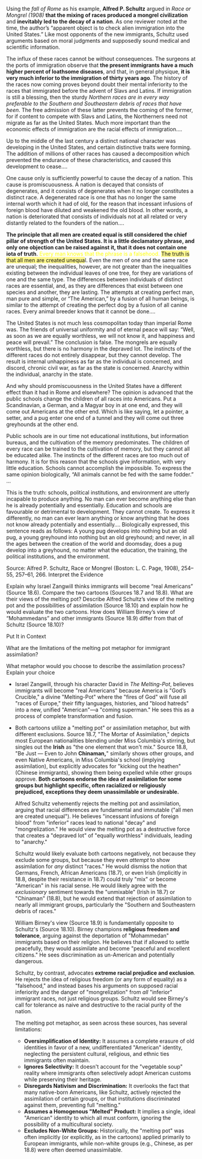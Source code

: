 Using the *fall of Rome* as his example, **Alfred P. Schultz** argued in *Race or Mongrel (1908)* **that the mixing of races produced a mongrel civilization** and **inevitably led to the decay of a nation**. As one reviewer noted at the time, the author’s “apparent object is to check alien immigration into the United States.” Like most opponents of the new immigrants, Schultz used arguments based on moral judgments and supposedly sound medical and scientific information.

The influx of these races cannot be without consequences. The surgeons at the ports of immigration observe that **the present immigrants have a much higher percent of loathsome diseases**, and that, in general physique, **it is very much inferior to the immigration of thirty years ago**. The history of the races now coming proves beyond doubt their mental inferiority to the races that immigrated before the advent of Slavs and Latins. If immigration is still a blessing, then the sturdy *Northern races are in every way preferable to the Southern and Southeastern debris of races that have been*. The free admission of these latter prevents the coming of the former, for if content to compete with Slavs and Latins, the Northerners need not migrate as far as the United States. Much more important than the economic effects of immigration are the racial effects of immigration….

Up to the middle of the last century a distinct national character was developing in the United States, and certain distinctive traits were forming. The addition of millions of other races has caused a decomposition which prevented the endurance of these characteristics, and caused this development to cease….

One cause only is sufficiently powerful to cause the decay of a nation. This cause is promiscuousness. A nation is decayed that consists of degenerates, and it consists of degenerates when it no longer constitutes a distinct race. A degenerated race is one that has no longer the same internal worth which it had of old, for the reason that incessant infusions of foreign blood have diluted and weakened the old blood. In other words, a nation is deteriorated that consists of individuals not at all related or very distantly related to the founders of the nation….

**The principle that all men are created equal is still considered the chief pillar of strength of the United States. It is a little declamatory phrase, and only one objection can be raised against it, that it does not contain one iota of truth**. <font color="#ffff00">Every man knows that the phrase is a falsehood.</font> <span style="background:#fff88f">The truth is that all men are created unequa</span>l. Even the men of one and the same race are unequal; the inequalities, however, are not greater than the inequalities existing between the individual leaves of one tree, for they are variations of one and the same type. The differences between individuals of distinct races are essential, and, as they are differences that exist between one species and another, they are lasting. The attempts at creating perfect man, man pure and simple, or “The American,” by a fusion of all human beings, is similar to the attempt of creating the perfect dog by a fusion of all canine races. Every animal breeder knows that it cannot be done….

The United States is not much less cosmopolitan today than imperial Rome was. The friends of universal uniformity and of eternal peace will say: “Well, as soon as we are equally worthless, we will not know it, and happiness and peace will prevail.” The conclusion is false. The mongrels are equally worthless, but there is no harmony in the depraved lot. The instincts of the different races do not entirely disappear, but they cannot develop. The result is internal unhappiness as far as the individual is concerned, and discord, chronic civil war, as far as the state is concerned. Anarchy within the individual, anarchy in the state.

And why should promiscuousness in the United States have a different effect than it had in Rome and elsewhere? The opinion is advanced that the public schools change the children of all races into Americans. Put a Scandinavian, a German, and a Magyar boy in at one end, and they will come out Americans at the other end. Which is like saying, let a pointer, a setter, and a pug enter one end of a tunnel and they will come out three greyhounds at the other end.

Public schools are in our time not educational institutions, but information bureaus, and the cultivation of the memory predominates. The children of every race can be trained to the cultivation of memory, but they cannot all be educated alike. The instincts of the different races are too much out of harmony. It is for this reason that the schools give information, with very little education. Schools cannot accomplish the impossible. To express the same opinion biologically, “All animals cannot be fed with the same fodder.” …

This is the truth: schools, political institutions, and environment are utterly incapable to produce anything. No man can ever become anything else than he is already potentially and essentially. Education and schools are favourable or detrimental to development. They cannot create. To express it differently, no man can ever learn anything or know anything that he does not know already potentially and essentially…. Biologically expressed, this sentence reads as follows: A young pug develops into nothing but an old pug, a young greyhound into nothing but an old greyhound; and never, in all the ages between the creation of the world and doomsday, does a pug develop into a greyhound, no matter what the education, the training, the political institutions, and the environment.

Source: Alfred P. Schultz, Race or Mongrel (Boston: L. C. Page, 1908), 254–55, 257–61, 266.
Interpret the Evidence

Explain why Israel Zangwill thinks immigrants will become “real Americans” (Source 18.6).
    Compare the two cartoons (Sources 18.7 and 18.8). What are their views of the melting pot?
    Describe Alfred Schultz’s view of the melting pot and the possibilities of assimilation (Source 18.10) and explain how he would evaluate the two cartoons.
    How does William Birney’s view of “Mohammedans” and other immigrants (Source 18.9) differ from that of Schultz (Source 18.10)?

Put It in Context

What are the limitations of the melting pot metaphor for immigrant assimilation?

What metaphor would you choose to describe the assimilation process? Explain your choice



- Israel Zangwill, through his character David in *The Melting-Pot*, believes immigrants will become "real Americans" because America is "God’s Crucible," a divine "Melting-Pot" where the "fires of God" will fuse all "races of Europe," their fifty languages, histories, and "blood hatreds" into a new, unified "American"—a "coming superman." He sees this as a process of complete transformation and fusion.

- Both cartoons utilize a "melting pot" or assimilation metaphor, but with different exclusions. Source 18.7, "The Mortar of Assimilation," depicts most European nationalities blending under Miss Columbia's stirring, but singles out the **Irish** as "the one element that won't mix." Source 18.8, "Be Just — Even to John **Chinaman,**" similarly shows other groups, and even Native Americans, in Miss Columbia's school (implying assimilation), but explicitly advocates for "kicking out the heathen" (Chinese immigrants), showing them being expelled while other groups approve. **Both cartoons endorse the idea of assimilation for some groups but highlight specific, often racialized or religiously prejudiced, exceptions they deem unassimilable or undesirable.**

    Alfred Schultz vehemently rejects the melting pot and assimilation, arguing that racial differences are fundamental and immutable ("all men are created unequal"). He believes "incessant infusions of foreign blood" from "inferior" races lead to national "decay" and "mongrelization." He would view the melting pot as a destructive force that creates a "depraved lot" of "equally worthless" individuals, leading to "anarchy."

    Schultz would likely evaluate both cartoons negatively, not because they exclude some groups, but because they even *attempt* to show assimilation for *any* distinct "races." He would dismiss the notion that Germans, French, African Americans (18.7), or even Irish (implicitly in 18.8, despite their resistance in 18.7) could truly "mix" or become "American" in his racial sense. He would likely agree with the *exclusionary* sentiment towards the "unmixable" (Irish in 18.7) or "Chinaman" (18.8), but he would extend that rejection of assimilation to nearly all immigrant groups, particularly the "Southern and Southeastern debris of races."


    William Birney's view (Source 18.9) is fundamentally opposite to Schultz's (Source 18.10). Birney champions **religious freedom and tolerance**, arguing against the deportation of "Mohammedan" immigrants based on their religion. He believes that if allowed to settle peacefully, they would assimilate and become "peaceful and excellent citizens." He sees discrimination as un-American and potentially dangerous.

    Schultz, by contrast, advocates **extreme racial prejudice and exclusion**. He rejects the idea of religious freedom (or any form of equality) as a "falsehood," and instead bases his arguments on supposed racial inferiority and the danger of "mongrelization" from *all* "inferior" immigrant races, not just religious groups. Schultz would see Birney's call for tolerance as naive and destructive to the racial purity of the nation.


    The melting pot metaphor, as seen across these sources, has several limitations:
    *   **Oversimplification of Identity:** It assumes a complete erasure of old identities in favor of a new, undifferentiated "American" identity, neglecting the persistent cultural, religious, and ethnic ties immigrants often maintain.
    *   **Ignores Selectivity:** It doesn't account for the "vegetable soup" reality where immigrants often selectively adopt American customs while preserving their heritage.
    *   **Disregards Nativism and Discrimination:** It overlooks the fact that many native-born Americans, like Schultz, actively rejected the assimilation of certain groups, or that institutions discriminated against them, preventing full "melting."
    *   **Assumes a Homogenous "Melted" Product:** It implies a single, ideal "American" identity to which all must conform, ignoring the possibility of a multicultural society.
    *   **Excludes Non-White Groups:** Historically, the "melting pot" was often implicitly (or explicitly, as in the cartoons) applied primarily to European immigrants, while non-white groups (e.g., Chinese, as per 18.8) were often deemed unassimilable.
    